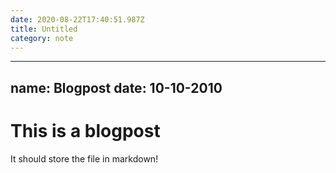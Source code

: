 ```yaml
---
date: 2020-08-22T17:40:51.987Z
title: Untitled
category: note
---
```

---
name: Blogpost
date: 10-10-2010
---

# This is a blogpost 

It should store the file in markdown!